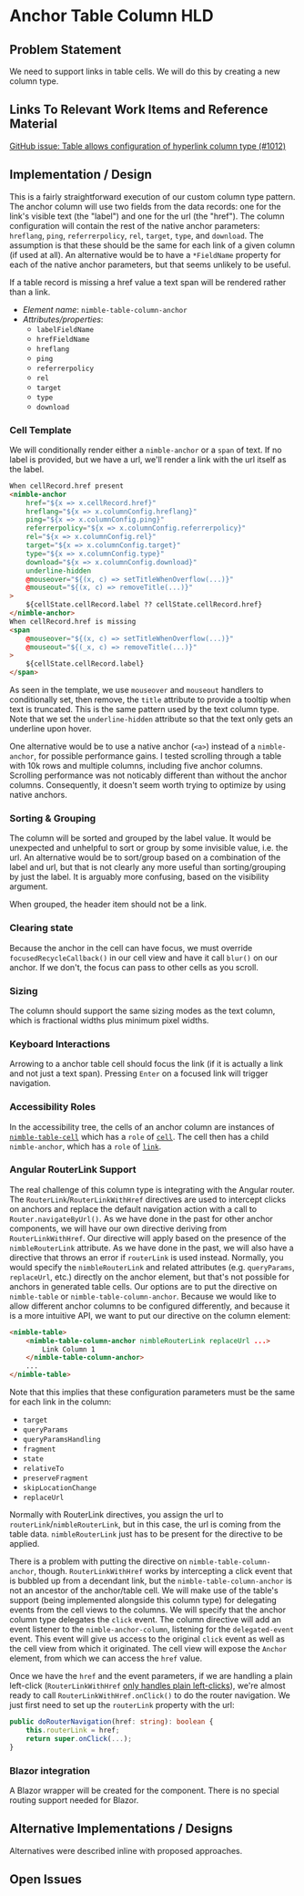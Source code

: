 # Anchor Table Column HLD

## Problem Statement

We need to support links in table cells. We will do this by creating a new column type.

## Links To Relevant Work Items and Reference Material

[GitHub issue: Table allows configuration of hyperlink column type (#1012)](https://github.com/ni/nimble/issues/1012)

## Implementation / Design

This is a fairly straightforward execution of our custom column type pattern. The anchor column will use two fields from the data records: one for the link's visible text (the "label") and one for the url (the "href"). The column configuration will contain the rest of the native anchor parameters: `hreflang`, `ping`, `referrerpolicy`, `rel`, `target`, `type`, and `download`. The assumption is that these should be the same for each link of a given column (if used at all). An alternative would be to have a `*FieldName` property for each of the native anchor parameters, but that seems unlikely to be useful.

If a table record is missing a href value a text span will be rendered rather than a link.

-   _Element name_: `nimble-table-column-anchor`
-   _Attributes/properties_:
    -   `labelFieldName`
    -   `hrefFieldName`
    -   `hreflang`
    -   `ping`
    -   `referrerpolicy`
    -   `rel`
    -   `target`
    -   `type`
    -   `download`

### Cell Template

We will conditionally render either a `nimble-anchor` or a `span` of text. If no label is provided, but we have a url, we'll render a link with the url itself as the label.

```html
When cellRecord.href present
<nimble-anchor
    href="${x => x.cellRecord.href}"
    hreflang="${x => x.columnConfig.hreflang}"
    ping="${x => x.columnConfig.ping}"
    referrerpolicy="${x => x.columnConfig.referrerpolicy}"
    rel="${x => x.columnConfig.rel}"
    target="${x => x.columnConfig.target}"
    type="${x => x.columnConfig.type}"
    download="${x => x.columnConfig.download}"
    underline-hidden
    @mouseover="${(x, c) => setTitleWhenOverflow(...)}"
    @mouseout="${(x, c) => removeTitle(...)}"
>
    ${cellState.cellRecord.label ?? cellState.cellRecord.href}
</nimble-anchor>
When cellRecord.href is missing
<span
    @mouseover="${(x, c) => setTitleWhenOverflow(...)}"
    @mouseout="${(_x, c) => removeTitle(...)}"
>
    ${cellState.cellRecord.label}
</span>
```

As seen in the template, we use `mouseover` and `mouseout` handlers to conditionally set, then remove, the `title` attribute to provide a tooltip when text is truncated. This is the same pattern used by the text column type. Note that we set the `underline-hidden` attribute so that the text only gets an underline upon hover.

One alternative would be to use a native anchor (`<a>`) instead of a `nimble-anchor`, for possible performance gains. I tested scrolling through a table with 10k rows and multiple columns, including five anchor columns. Scrolling performance was not noticably different than without the anchor columns. Consequently, it doesn't seem worth trying to optimize by using native anchors.

### Sorting & Grouping

The column will be sorted and grouped by the label value. It would be unexpected and unhelpful to sort or group by some invisible value, i.e. the url. An alternative would be to sort/group based on a combination of the label and url, but that is not clearly any more useful than sorting/grouping by just the label. It is arguably more confusing, based on the visibility argument.

When grouped, the header item should not be a link.

### Clearing state

Because the anchor in the cell can have focus, we must override `focusedRecycleCallback()` in our cell view and have it call `blur()` on our anchor. If we don't, the focus can pass to other cells as you scroll.

### Sizing

The column should support the same sizing modes as the text column, which is fractional widths plus minimum pixel widths.

### Keyboard Interactions

Arrowing to a anchor table cell should focus the link (if it is actually a link and not just a text span). Pressing `Enter` on a focused link will trigger navigation.

### Accessibility Roles

In the accessibility tree, the cells of an anchor column are instances of [`nimble-table-cell`](https://github.com/ni/nimble/blob/f663c38741e731bef91aa58e8fb2d1cec653b679/packages/nimble-components/src/table/components/cell/template.ts#L6) which has a `role` of [`cell`](https://w3c.github.io/aria/#cell). The cell then has a child `nimble-anchor`, which has a `role` of [`link`](https://w3c.github.io/aria/#link).

### Angular RouterLink Support

The real challenge of this column type is integrating with the Angular router. The `RouterLink`/`RouterLinkWithHref` directives are used to intercept clicks on anchors and replace the default navigation action with a call to `Router.navigateByUrl()`. As we have done in the past for other anchor components, we will have our own directive deriving from `RouterLinkWithHref`. Our directive will apply based on the presence of the `nimbleRouterLink` attribute. As we have done in the past, we will also have a directive that throws an error if `routerLink` is used instead. Normally, you would specify the `nimbleRouterLink` and related attributes (e.g. `queryParams`, `replaceUrl`, etc.) directly on the anchor element, but that's not possible for anchors in generated table cells. Our options are to put the directive on `nimble-table` or `nimble-table-column-anchor`. Because we would like to allow different anchor columns to be configured differently, and because it is a more intuitive API, we want to put our directive on the column element:

```html
<nimble-table>
    <nimble-table-column-anchor nimbleRouterLink replaceUrl ...>
        Link Column 1
    </nimble-table-column-anchor>
    ...
</nimble-table>
```

Note that this implies that these configuration parameters must be the same for each link in the column:

-   `target`
-   `queryParams`
-   `queryParamsHandling`
-   `fragment`
-   `state`
-   `relativeTo`
-   `preserveFragment`
-   `skipLocationChange`
-   `replaceUrl`

Normally with RouterLink directives, you assign the url to `routerLink`/`nimbleRouterLink`, but in this case, the url is coming from the table data. `nimbleRouterLink` just has to be present for the directive to be applied.

There is a problem with putting the directive on `nimble-table-column-anchor`, though. `RouterLinkWithHref` works by intercepting a click event that is bubbled up from a decendant link, but the `nimble-table-column-anchor` is not an ancestor of the anchor/table cell. We will make use of the table's support (being implemented alongside this column type) for delegating events from the cell views to the columns. We will specify that the anchor column type delegates the `click` event. The column directive will add an event listener to the `nimble-anchor-column`, listening for the `delegated-event` event. This event will give us access to the original `click` event as well as the cell view from which it originated. The cell view will expose the `Anchor` element, from which we can access the `href` value.

Once we have the `href` and the event parameters, if we are handling a plain left-click (`RouterLinkWithHref` [only handles plain left-clicks](https://github.com/angular/angular/blob/9bd9a11f4e21e5a7cc9da18f150f6dd520e7cd1e/packages/router/src/directives/router_link.ts#L302)), we're almost ready to call `RouterLinkWithHref.onClick()` to do the router navigation. We just first need to set up the `routerLink` property with the url:

```ts
public doRouterNavigation(href: string): boolean {
    this.routerLink = href;
    return super.onClick(...);
}
```

### Blazor integration

A Blazor wrapper will be created for the component. There is no special routing support needed for Blazor.

## Alternative Implementations / Designs

Alternatives were described inline with proposed approaches.

## Open Issues
